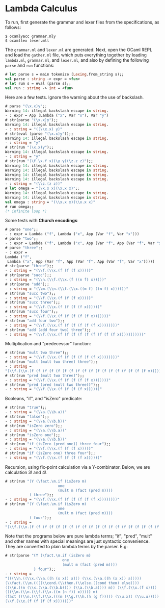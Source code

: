 # Lambda Calculus

To run, first generate the grammar and lexer files
from the specifications, as follows:

```
$ ocamlyacc grammar.mly
$ ocamllex lexer.mll
```

The `grammar.ml` and `lexer.ml` are generated.
Next, open the OCaml REPL and load the `gather.ml`
file, which puts everything together by loading
`lambda.ml`, `grammar.ml`, and `lexer.ml`,
and also by defining the following `parse` and `run` functions:

```ocaml
# let parse s = main tokenize (Lexing.from_string s);;
val parse : string -> expr = <fun>
# let run s = eval (parse s);;
val run : string -> int = <fun>
```

Here are a few tests.
Ignore the warning about the use of backslash.

```ocaml
# parse "(\x.x)y";;
Warning 14: illegal backslash escape in string.
- : expr = App (Lambda ("x", Var "x"), Var "y")
# str(parse "(\x.x)y");;
Warning 14: illegal backslash escape in string.
- : string = "((\\x.x) y)"
# str(eval (parse "(\x.x)y"));;
Warning 14: illegal backslash escape in string.
- : string = "y"
# str(run "(\x.x)y");;         
Warning 14: illegal backslash escape in string.
- : string = "y"
# str(run "(\f.\x.f x)(\y.y)(\z.z z)");;
Warning 14: illegal backslash escape in string.
Warning 14: illegal backslash escape in string.
Warning 14: illegal backslash escape in string.
Warning 14: illegal backslash escape in string.
- : string = "(\\z.(z z))"
# let omega = "(\x.x x)(\x.x x)";;
Warning 14: illegal backslash escape in string.
Warning 14: illegal backslash escape in string.
val omega : string = "(\\x.x x)(\\x.x x)"
# run omega;; 
(* infinite loop *)
```

Some tests with **Church encodings**:

```ocaml
# parse "one";;
- : expr = Lambda ("f", Lambda ("x", App (Var "f", Var "x")))
# parse "two";;
- : expr = Lambda ("f", Lambda ("x", App (Var "f", App (Var "f", Var "x"))))
# parse "three";;
- : expr =
Lambda ("f",
 Lambda ("x", App (Var "f", App (Var "f", App (Var "f", Var "x")))))
# str(parse "three");;
- : string = "(\\f.(\\x.(f (f (f x)))))"
# str(parse "succ");;  
- : string = "(\\n.(\\f.(\\x.(f ((n f) x)))))"
# str(parse "add");; 
- : string = "(\\m.(\\n.(\\f.(\\x.((m f) ((n f) x))))))"
# str(run "succ two");;
- : string = "(\\f.(\\x.(f (f (f x)))))"
# str(run "succ three");;
- : string = "(\\f.(\\x.(f (f (f (f x))))))"
# str(run "succ four");; 
- : string = "(\\f.(\\x.(f (f (f (f (f x)))))))"
# str(run "add four two");;
- : string = "(\\f.(\\x.(f (f (f (f (f (f x))))))))"
# str(run "add (add four two) three");;
- : string = "(\\f.(\\x.(f (f (f (f (f (f (f (f (f x)))))))))))"
```

Multiplication and "predecessor" function:

```ocaml
# str(run "mult two three");;
- : string = "(\\f.(\\x.(f (f (f (f (f (f x))))))))"
# str(run "mult (mult two three) three");;
- : string =
"(\\f.(\\x.(f (f (f (f (f (f (f (f (f (f (f (f (f (f (f (f (f (f x))))))))))))))))))))"
# str(run "pred (mult two three)");;      
- : string = "(\\f.(\\x.(f (f (f (f (f x)))))))"
# str(run "pred (pred (mult two three))");;
- : string = "(\\f.(\\x.(f (f (f (f x))))))"
```

Booleans, "if", and "isZero" predicate:

```ocaml
# str(run "true");;       
- : string = "(\\a.(\\b.a))"
# str(run "false");;
- : string = "(\\a.(\\b.b))"
# str(run "isZero zero");;
- : string = "(\\a.(\\b.a))"
# str(run "isZero one");; 
- : string = "(\\a.(\\b.b))"
# str(run "if (isZero (pred one)) three four");;
- : string = "(\\f.(\\x.(f (f (f x)))))"
# str(run "if (isZero one) three four");;       
- : string = "(\\f.(\\x.(f (f (f (f x))))))"
```

Recursion, using fix-point calculation via a Y-combinator.
Below, we are calculation 3! and 4!.

```ocaml
# str(run "(Y (\fact.\m.if (isZero m)
                        one
                        (mult m (fact (pred m))))
           ) three");;
- : string = "(\\f.(\\x.(f (f (f (f (f (f x))))))))"
# str(run "(Y (\fact.\m.if (isZero m)            
                        one                      
                        (mult m (fact (pred m))))
           ) four");;                            
- : string =
"(\\f.(\\x.(f (f (f (f (f (f (f (f (f (f (f (f (f (f (f (f (f (f (f (f (f (f (f (f x))))))))))))))))))))))))))"
```

Note that the programs below are pure lambda terms;
"if", "pred", "mult" and other names with special meanings are
just syntactic convenience. They are converted to plain lambda terms by the parser.
E.g:

```ocaml
# str(parse "(Y (\fact.\m.if (isZero m)        
                          one                  
                          (mult m (fact (pred m))))
             ) four");;                            
- : string =
"(((\\h.((\\x.(\\a.((h (x x)) a))) (\\x.(\\a.((h (x x)) a)))))
(\\fact.(\\m.((((\\cond.(\\then.(\\else.((cond then) else))))
((\\n.((n (\\x.(\\a.(\\b.b)))) (\\a.(\\b.a)))) m)) (\\f.(\\x.(f x))))
(((\\m.(\\n.(\\f.(\\x.((m (n f)) x))))) m)
(fact ((\\n.(\\f.(\\x.(((n (\\g.(\\h.(h (g f))))) (\\u.x)) (\\u.u))))) m)))))))
(\\f.(\\x.(f (f (f (f x)))))))"
```

